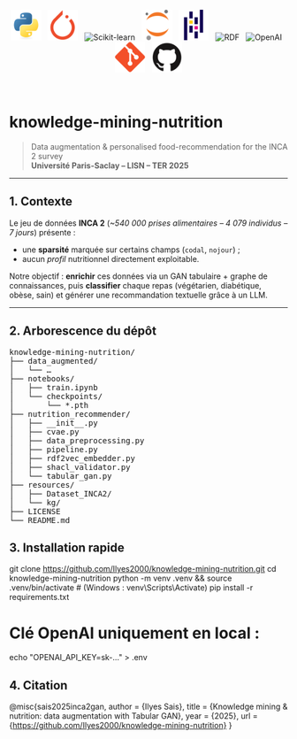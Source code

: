 <p align="center">
  <!-- Python -->
  <img alt="Python" src="https://raw.githubusercontent.com/devicons/devicon/master/icons/python/python-original.svg" height="55">&nbsp;&nbsp;
  <!-- PyTorch -->
  <img alt="PyTorch" src="https://raw.githubusercontent.com/devicons/devicon/master/icons/pytorch/pytorch-original.svg" height="55">&nbsp;&nbsp;
  <!-- scikit-learn -->
  <img alt="Scikit-learn" src="https://raw.githubusercontent.com/devicons/devicon/master/icons/scikit-learn/scikit-learn-original.svg" height="55">&nbsp;&nbsp;
  <!-- Jupyter -->
  <img alt="Jupyter" src="https://raw.githubusercontent.com/devicons/devicon/master/icons/jupyter/jupyter-original.svg" height="55">&nbsp;&nbsp;
  <!-- Pandas (NOUVEAU lien) -->
  <img alt="Pandas" src="https://raw.githubusercontent.com/devicons/devicon/master/icons/pandas/pandas-original.svg" height="55">&nbsp;&nbsp;
  <!-- RDFLib : logo non officiel → on met l’icône “RDF” générique -->
  <img alt="RDF" src="https://raw.githubusercontent.com/vscode-icons/vscode-icons/master/icons/file_type_rdf.svg" height="55">&nbsp;&nbsp;
  <!-- OpenAI : utiliser le logo minimal en SVG -->
  <img alt="OpenAI" src="https://avatars.githubusercontent.com/u/63457326?s=200&v=4" height="55">&nbsp;&nbsp;
  <!-- Git -->
  <img alt="Git" src="https://raw.githubusercontent.com/devicons/devicon/master/icons/git/git-original.svg" height="55">&nbsp;&nbsp;
  <!-- GitHub -->
  <img alt="GitHub" src="https://raw.githubusercontent.com/devicons/devicon/master/icons/github/github-original.svg" height="55">
</p>

<br/>


# knowledge-mining-nutrition
> Data augmentation & personalised food-recommendation for the INCA 2 survey  
> **Université Paris-Saclay – LISN – TER 2025**

---

## 1. Contexte

Le jeu de données **INCA 2** (_~540 000 prises alimentaires – 4 079 individus – 7 jours_) présente :

* une **sparsité** marquée sur certains champs (`codal`, `nojour`) ;
* aucun _profil_ nutritionnel directement exploitable.

Notre objectif : **enrichir** ces données via un GAN tabulaire + graphe de connaissances, puis **classifier** chaque repas (végétarien, diabétique, obèse, sain) et générer une recommandation textuelle grâce à un LLM.

---

## 2. Arborescence du dépôt



<pre>
knowledge-mining-nutrition/
├── data_augmented/               <!-- CSV synthétiques générés -->
│   └── …                         
├── notebooks/
│   ├── train.ipynb               <!-- exécution complète (00→03) -->
│   └── checkpoints/              <!-- poids .pth sauvegardés -->
│       └── *.pth
├── nutrition_recommender/        <!-- package Python principal -->
│   ├── __init__.py
│   ├── cvae.py                   <!-- (option) auto-encodeur conditionnel -->
│   ├── data_preprocessing.py     <!-- encodage / scaling INCA2 -->
│   ├── pipeline.py               <!-- orchestration end-to-end -->
│   ├── rdf2vec_embedder.py       <!-- embeddings KG avec rdf2vec -->
│   ├── shacl_validator.py        <!-- validation structurelle SHACL -->
│   └── tabular_gan.py            <!-- implémentation GAN tabulaire -->
├── resources/
│   ├── Dataset_INCA2/            <!-- dump ANSES (non versionné – .gitignore) -->
│   └── kg/                       <!-- ontologie, contraintes, shapes -->
├── LICENSE
└── README.md
</pre>



## 3. Installation rapide

git clone https://github.com/Ilyes2000/knowledge-mining-nutrition.git
cd knowledge-mining-nutrition
python -m venv .venv && source .venv/bin/activate   # (Windows : venv\Scripts\Activate)
pip install -r requirements.txt

# Clé OpenAI uniquement en local :
echo "OPENAI_API_KEY=sk-..." > .env



## 4. Citation

@misc{sais2025inca2gan,
  author = {Ilyes Sais},
  title  = {Knowledge mining & nutrition: data augmentation with Tabular GAN},
  year   = {2025},
  url    = {https://github.com/Ilyes2000/knowledge-mining-nutrition}
}




